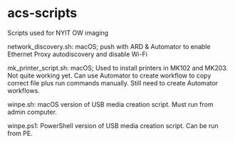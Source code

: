 # acs-scripts

Scripts used for NYIT OW imaging

network_discovery.sh: macOS; push with ARD & Automator to enable Ethernet Proxy autodiscovery and disable Wi-Fi

mk_printer_script.sh: macOS; Used to install printers in MK102 and MK203. Not quite working yet.  Can use Automator to create workflow to copy correct file plus run commands manually. Still need to create Automator workflows.

winpe.sh: macOS version of USB media creation script. Must run from admin computer.

winpe.ps1: PowerShell version of USB media creation script. Can be run from PE.
